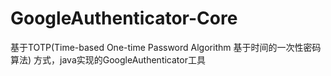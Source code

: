 # GoogleAuthenticator-Core
基于TOTP(Time-based One-time Password Algorithm 基于时间的一次性密码算法) 方式，java实现的GoogleAuthenticator工具
 
